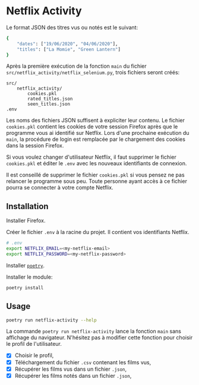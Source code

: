 Netflix Activity
===================

Le format JSON des titres vus ou notés est le suivant:

```bash
{
    "dates": ["19/06/2020", "04/06/2020"],
    "titles": ["La Momie", "Green Lantern"]
}
```

Après la première exécution de la fonction `main` du fichier `src/netflix_activity/netflix_selenium.py`, trois fichiers seront créés:

```
src/
    netflix_activity/
        cookies.pkl
        rated_titles.json
        seen_titles.json
.env
```

Les noms des fichiers JSON suffisent à expliciter leur contenu. Le fichier `cookies.pkl` contient les cookies de votre session Firefox après que le programme vous ai identifié sur Netflix. Lors d'une prochaine exécution du `main`, la procédure de login est remplacée par le chargement des cookies dans la session Firefox.

Si vous voulez changer d'utilisateur Netflix, il faut supprimer le fichier `cookies.pkl` et éditer le `.env` avec les nouveaux identifiants de connexion.

Il est conseillé de supprimer le fichier `cookies.pkl` si vous pensez ne pas relancer le programme sous peu. Toute personne ayant accès à ce fichier pourra se connecter à votre compte Netflix.

## Installation

Installer Firefox.

Créer le fichier `.env` à la racine du projet. Il contient vos identifiants Netflix.
```bash
# .env
export NETFLIX_EMAIL=<my-netflix-email>
export NETFLIX_PASSWORD=<my-netflix-password>
```

Installer [`poetry`](https://python-poetry.org/docs/).

Installer le module:
```bash
poetry install
```

## Usage

```bash
poetry run netflix-activity --help
```

La commande `poetry run netflix-activity` lance la fonction `main` sans affichage du navigateur.
N'hésitez pas à modifier cette fonction pour choisir le profil de l'utilisateur.

 - [x] Choisir le profil,
 - [x] Téléchargement du fichier `.csv` contenant les films vus,
 - [x] Récupérer les films vus dans un fichier `.json`,
 - [x] Récupérer les films notés dans un fichier `.json`,
